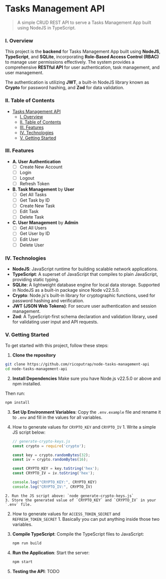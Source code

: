 # Tasks Management API

> A simple CRUD REST API to serve a Tasks Management App built using NodeJS in TypeScript.

### I. Overview

This project is the **backend** for Tasks Management App built using **NodeJS**, **TypeScript**, and **SQLite**, incorporating **Role-Based Access Control (RBAC)** to manage user permissions effectively. The system provides a comprehensive **RESTful API** for user authentication, task management, and user management.

The authentication is utilizing **JWT**, a built-in NodeJS library known as **Crypto** for password hashing, and **Zod** for data validation.

### II. Table of Contents

- [Tasks Management API](#tasks-management-api)
    - [I. Overview](#i-overview)
    - [II. Table of Contents](#ii-table-of-contents)
    - [III. Features](#iii-features)
    - [IV. Technologies](#iv-technologies)
    - [V. Getting Started](#v-getting-started)

### III. Features

- **A. User Authentication**
  - [ ] Create New Account
  - [ ] Login
  - [ ] Logout
  - [ ] Refresh Token
- **B. Task Management** by **User**
  - [ ] Get All Tasks
  - [ ] Get Task by ID
  - [ ] Create New Task
  - [ ] Edit Task
  - [ ] Delete Task
- **C. User Management** by **Admin**
  - [ ] Get All Users
  - [ ] Get User by ID
  - [ ] Edit User
  - [ ] Delete User

### IV. Technologies

- **NodeJS**: JavaScript runtime for building scalable network applications.
- **TypeScript**: A superset of JavaScript that compiles to plain JavaScript, providing static typing.
- **SQLite**: A lightweight database engine for local data storage. Supported in NodeJS as a built-in package since Node v22.5.0.
- **Crypto**: Node.js's built-in library for cryptographic functions, used for password hashing and verification.
- **JWT (JSON Web Tokens)**: For secure user authentication and session management.
- **Zod**: A TypeScript-first schema declaration and validation library, used for validating user input and API requests.

### V. Getting Started

To get started with this project, follow these steps:

1. **Clone the repository**
  ```bash
  git clone https://github.com/ricoputrap/node-tasks-management-api
  cd node-tasks-management-api
  ```

2. **Install Dependencies**
  Make sure you have Node.js v22.5.0 or above and npm installed.

  Then run:
  ```bash
  npm install
  ```

3. **Set Up Environment Variables**:
  Copy the `.env.example` file and rename it to `.env` and fill in the values for all variables.

  1. How to generate values for `CRYPTO_KEY` and `CRYPTO_IV`
    1. Write a simple JS script below:
      ```javascript
      // generate-crypto-keys.js
      const crypto = require('crypto');

      const key = crypto.randomBytes(32);
      const iv = crypto.randomBytes(16);

      const CRYPTO_KEY = key.toString('hex');
      const CRYPTO_IV = iv.toString('hex');

      console.log("CRYPTO_KEY:", CRYPTO_KEY)
      console.log("CRYPTO_IV:", CRYPTO_IV)
      ```
    2. Run the JS script above: `node generate-crypto-keys.js`
    3. Store the generated value of `CRYPTO_KEY` and `CRYPTO_IV` in your `.env` file.

  2. How to generate values for `ACCESS_TOKEN_SECRET` and `REFRESH_TOKEN_SECRET`
    1. Basically you can put anything inside those two variables.

4. **Compile TypeScript**:
   Compile the TypeScript files to JavaScript:
   ```bash
   npm run build
   ```

5. **Run the Application**:
   Start the server:
   ```bash
   npm start
   ```

6. **Testing the API**:
   TODO